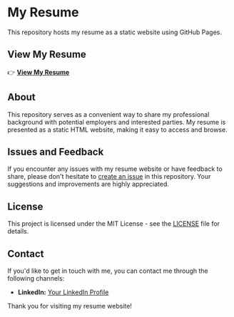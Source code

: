 # My Resume

This repository hosts my resume as a static website using GitHub Pages.


## View My Resume

👉 [**View My Resume**](https://k1chandrasekhar.github.io/Resume/)

## About

This repository serves as a convenient way to share my professional background with potential employers and interested parties. My resume is presented as a static HTML website, making it easy to access and browse.

## Issues and Feedback

If you encounter any issues with my resume website or have feedback to share, please don't hesitate to [create an issue](https://github.com/k1chandrasekhar/Resume/issues) in this repository. Your suggestions and improvements are highly appreciated.

## License

This project is licensed under the MIT License - see the [LICENSE](LICENSE) file for details.

## Contact

If you'd like to get in touch with me, you can contact me through the following channels:


- **LinkedIn:** [Your LinkedIn Profile](https://www.linkedin.com/in/k1chandrasekhar/)


Thank you for visiting my resume website!
